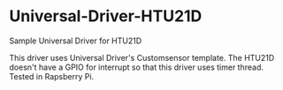 # Universal-Driver-HTU21D
Sample Universal Driver for HTU21D

This driver uses Universal Driver's Customsensor template. 
The HTU21D doesn't have a GPIO for interrupt so that this driver uses timer thread. 
Tested in Rapsberry Pi. 
